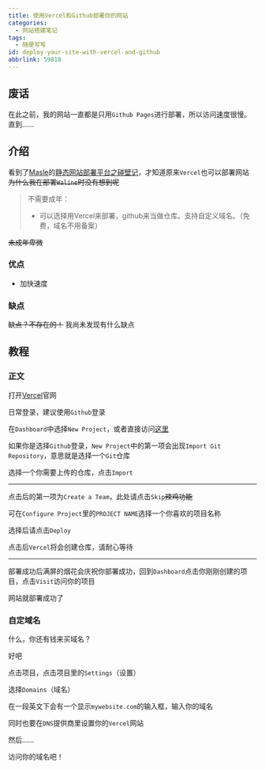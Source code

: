 ```yaml
---
title: 使用Vercel和Github部署你的网站
categories:
  - 网站搭建笔记
tags:
  - 随便写写
id: deploy-your-site-with-vercel-and-github
abbrlink: 59818
---
```


## 废话

在此之前，我的网站一直都是只用`Github Pages`进行部署，所以访问速度很慢。直到……

<!-- more -->

## 介绍

看到了[Masle](https://masle.top)的[静态网站部署平台之碰壁记](https://masle.top/note/html-website-deployment-platform/)，才知道原来`Vercel`也可以部署网站 ~~为什么我在部署`Waline`时没有想到呢~~

>不需要成年：
>
> - 可以选择用Vercel来部署，github来当做仓库。支持自定义域名。（免费，域名不用备案）

~~未成年卑微~~

### 优点

- 加快速度

### 缺点

~~缺点？不存在的！~~ 我尚未发现有什么缺点

## 教程

### 正文

打开[Vercel](https://vercel.com)官网

日常登录，建议使用`Github`登录

在`Dashboard`中选择`New Project`，或者直接访问[这里](https://vercel.com/new)

如果你是选择`Github`登录，`New Project`中的第一项会出现`Import Git Repository`，意思就是选择一个`Git`仓库

选择一个你需要上传的仓库，点击`Import`

---

点击后的第一项为`Create a Team`，此处请点击`Skip`~~辣鸡功能~~

可在`Configure Project`里的`PROJECT NAME`选择一个你喜欢的项目名称

选择后请点击`Deploy`

点击后`Vercel`将会创建仓库，请耐心等待

---

部署成功后满屏的烟花会庆祝你部署成功，回到`Dashboard`点击你刚刚创建的项目，点击`Visit`访问你的项目

网站就部署成功了

### 自定域名

什么，你还有钱来买域名？

好吧

点击项目，点击项目里的`Settings`（设置）

选择`Domains`（域名）

在一段英文下会有一个显示`mywebsite.com`的输入框，输入你的域名

同时也要在`DNS`提供商里设置你的`Vercel`网站

然后……

访问你的域名吧！

